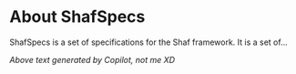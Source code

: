 # About ShafSpecs

ShafSpecs is a set of specifications for the Shaf framework. It is a set of...

*Above text generated by Copilot, not me XD*